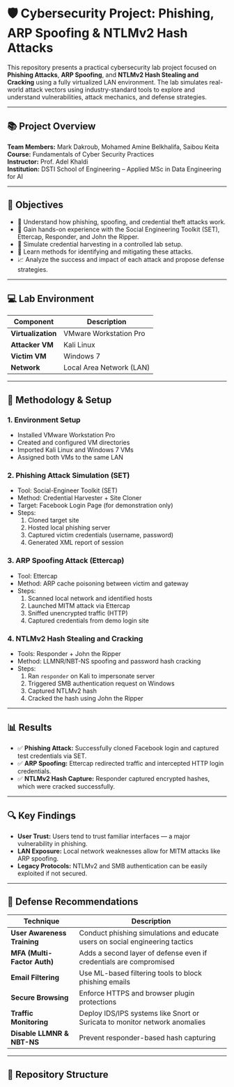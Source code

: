 # 🛡️ Cybersecurity Project: Phishing, ARP Spoofing & NTLMv2 Hash Attacks

This repository presents a practical cybersecurity lab project focused on **Phishing Attacks**, **ARP Spoofing**, and **NTLMv2 Hash Stealing and Cracking** using a fully virtualized LAN environment. The lab simulates real-world attack vectors using industry-standard tools to explore and understand vulnerabilities, attack mechanics, and defense strategies.

---

## 📚 Project Overview

**Team Members:** Mark Dakroub, Mohamed Amine Belkhalifa, Saibou Keita  
**Course:** Fundamentals of Cyber Security Practices  
**Instructor:** Prof. Adel Khaldi  
**Institution:** DSTI School of Engineering – Applied MSc in Data Engineering for AI

---

## 🎯 Objectives

- 🧠 Understand how phishing, spoofing, and credential theft attacks work.
- 🔧 Gain hands-on experience with the Social Engineering Toolkit (SET), Ettercap, Responder, and John the Ripper.
- 🧪 Simulate credential harvesting in a controlled lab setup.
- 🔐 Learn methods for identifying and mitigating these attacks.
- 📈 Analyze the success and impact of each attack and propose defense strategies.

---

## 💻 Lab Environment

| Component           | Description                           |
|---------------------|---------------------------------------|
| **Virtualization**  | VMware Workstation Pro                |
| **Attacker VM**     | Kali Linux                            |
| **Victim VM**       | Windows 7                             |
| **Network**         | Local Area Network (LAN)              |

---

## 🧪 Methodology & Setup

### 1. **Environment Setup**
- Installed VMware Workstation Pro
- Created and configured VM directories
- Imported Kali Linux and Windows 7 VMs
- Assigned both VMs to the same LAN

### 2. **Phishing Attack Simulation (SET)**
- Tool: Social-Engineer Toolkit (SET)
- Method: Credential Harvester + Site Cloner
- Target: Facebook Login Page (for demonstration only)
- Steps:
  1. Cloned target site
  2. Hosted local phishing server
  3. Captured victim credentials (username, password)
  4. Generated XML report of session

### 3. **ARP Spoofing Attack (Ettercap)**
- Tool: Ettercap
- Method: ARP cache poisoning between victim and gateway
- Steps:
  1. Scanned local network and identified hosts
  2. Launched MITM attack via Ettercap
  3. Sniffed unencrypted traffic (HTTP)
  4. Captured credentials from demo login site

### 4. **NTLMv2 Hash Stealing and Cracking**
- Tools: Responder + John the Ripper
- Method: LLMNR/NBT-NS spoofing and password hash cracking
- Steps:
  1. Ran `responder` on Kali to impersonate server
  2. Triggered SMB authentication request on Windows
  3. Captured NTLMv2 hash
  4. Cracked the hash using John the Ripper

---

## 📊 Results

- ✅ **Phishing Attack:** Successfully cloned Facebook login and captured test credentials via SET.
- ✅ **ARP Spoofing:** Ettercap redirected traffic and intercepted HTTP login credentials.
- ✅ **NTLMv2 Hash Capture:** Responder captured encrypted hashes, which were cracked successfully.

---

## 🔍 Key Findings

- **User Trust:** Users tend to trust familiar interfaces — a major vulnerability in phishing.
- **LAN Exposure:** Local network weaknesses allow for MITM attacks like ARP spoofing.
- **Legacy Protocols:** NTLMv2 and SMB authentication can be easily exploited if not secured.

---

## 🔐 Defense Recommendations

| Technique                  | Description                                                                 |
|----------------------------|-----------------------------------------------------------------------------|
| **User Awareness Training** | Conduct phishing simulations and educate users on social engineering tactics |
| **MFA (Multi-Factor Auth)** | Adds a second layer of defense even if credentials are compromised          |
| **Email Filtering**         | Use ML-based filtering tools to block phishing emails                       |
| **Secure Browsing**         | Enforce HTTPS and browser plugin protections                               |
| **Traffic Monitoring**      | Deploy IDS/IPS systems like Snort or Suricata to monitor network anomalies  |
| **Disable LLMNR & NBT-NS**  | Prevent responder-based hash capturing                                     |

---

## 📁 Repository Structure


